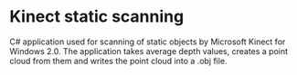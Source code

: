 # Kinect static scanning
C# application used for scanning of static objects by Microsoft Kinect for Windows 2.0. The application takes average depth values, creates a point cloud from them and writes the point cloud into a .obj file.
